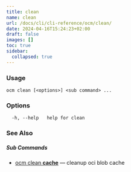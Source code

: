 ```yaml
---
title: clean
name: clean
url: /docs/cli/cli-reference/ocm/clean/
date: 2024-04-16T15:24:23+02:00
draft: false
images: []
toc: true
sidebar:
  collapsed: true
---
```

### Usage

```
ocm clean [<options>] <sub command> ...
```

### Options

```
  -h, --help   help for clean
```

### See Also



##### Sub Commands

* [ocm clean <b>cache</b>](/docs/cli/cli-reference/ocm/clean/cache)	 &mdash; cleanup oci blob cache

